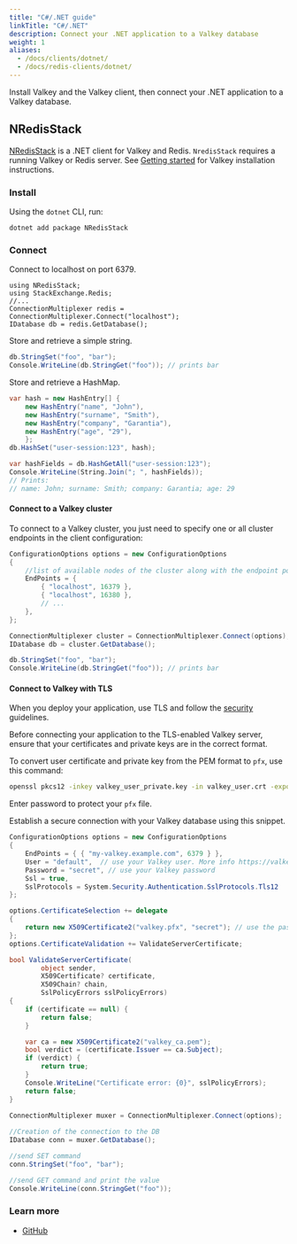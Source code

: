 ```yaml
---
title: "C#/.NET guide"
linkTitle: "C#/.NET"
description: Connect your .NET application to a Valkey database
weight: 1
aliases:
  - /docs/clients/dotnet/
  - /docs/redis-clients/dotnet/
---
```


Install Valkey and the Valkey client, then connect your .NET application to a Valkey database.

## NRedisStack

[NRedisStack](https://github.com/redis/NRedisStack) is a .NET client for Valkey and Redis.
`NredisStack` requires a running Valkey or Redis server. See [Getting started](get-started.md) for Valkey installation instructions.

### Install

Using the `dotnet` CLI, run:

```
dotnet add package NRedisStack
```

### Connect

Connect to localhost on port 6379.

```
using NRedisStack;
using StackExchange.Redis;
//...
ConnectionMultiplexer redis = ConnectionMultiplexer.Connect("localhost");
IDatabase db = redis.GetDatabase();
```

Store and retrieve a simple string.

```csharp
db.StringSet("foo", "bar");
Console.WriteLine(db.StringGet("foo")); // prints bar
```

Store and retrieve a HashMap.

```csharp
var hash = new HashEntry[] { 
    new HashEntry("name", "John"), 
    new HashEntry("surname", "Smith"),
    new HashEntry("company", "Garantia"),
    new HashEntry("age", "29"),
    };
db.HashSet("user-session:123", hash);

var hashFields = db.HashGetAll("user-session:123");
Console.WriteLine(String.Join("; ", hashFields));
// Prints: 
// name: John; surname: Smith; company: Garantia; age: 29
```

#### Connect to a Valkey cluster

To connect to a Valkey cluster, you just need to specify one or all cluster endpoints in the client configuration:

```csharp
ConfigurationOptions options = new ConfigurationOptions
{
    //list of available nodes of the cluster along with the endpoint port.
    EndPoints = {
        { "localhost", 16379 },
        { "localhost", 16380 },
        // ...
    },            
};

ConnectionMultiplexer cluster = ConnectionMultiplexer.Connect(options);
IDatabase db = cluster.GetDatabase();

db.StringSet("foo", "bar");
Console.WriteLine(db.StringGet("foo")); // prints bar
```

#### Connect to Valkey with TLS

When you deploy your application, use TLS and follow the [security](/docs/management/security/) guidelines.

Before connecting your application to the TLS-enabled Valkey server, ensure that your certificates and private keys are in the correct format.

To convert user certificate and private key from the PEM format to `pfx`, use this command:

```bash
openssl pkcs12 -inkey valkey_user_private.key -in valkey_user.crt -export -out valkey.pfx
```

Enter password to protect your `pfx` file.

Establish a secure connection with your Valkey database using this snippet.

```csharp
ConfigurationOptions options = new ConfigurationOptions
{
    EndPoints = { { "my-valkey.example.com", 6379 } },
    User = "default",  // use your Valkey user. More info https://valkey.io/topics/acl
    Password = "secret", // use your Valkey password
    Ssl = true,
    SslProtocols = System.Security.Authentication.SslProtocols.Tls12                
};

options.CertificateSelection += delegate
{
    return new X509Certificate2("valkey.pfx", "secret"); // use the password you specified for pfx file
};
options.CertificateValidation += ValidateServerCertificate;

bool ValidateServerCertificate(
        object sender,
        X509Certificate? certificate,
        X509Chain? chain,
        SslPolicyErrors sslPolicyErrors)
{
    if (certificate == null) {
        return false;       
    }

    var ca = new X509Certificate2("valkey_ca.pem");
    bool verdict = (certificate.Issuer == ca.Subject);
    if (verdict) {
        return true;
    }
    Console.WriteLine("Certificate error: {0}", sslPolicyErrors);
    return false;
}

ConnectionMultiplexer muxer = ConnectionMultiplexer.Connect(options);   
            
//Creation of the connection to the DB
IDatabase conn = muxer.GetDatabase();

//send SET command
conn.StringSet("foo", "bar");

//send GET command and print the value
Console.WriteLine(conn.StringGet("foo"));   
```

### Learn more

* [GitHub](https://github.com/redis/NRedisStack)

